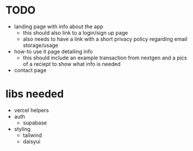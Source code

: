 # TODO
- landing page with info about the app
  - this should also link to a login/sign up page
  - also needs to have a link with a short privacy policy regarding email storage/usage
- how-to use it page detailing info 
  - this should include an example transaction from nextgen and a pics of a reciept to show what info is needed
- contact page

# libs needed
- vercel helpers
- auth
  - supabase
- styling
  - tailwind
  - daisyui
